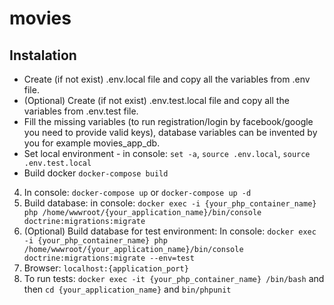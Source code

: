 # movies

## Instalation

* Create (if not exist) .env.local file and copy all the variables from .env file.
* (Optional) Create (if not exist) .env.test.local file and copy all the variables from .env.test file.
* Fill the missing variables (to run registration/login by facebook/google you need to provide valid keys),
database variables can be invented by you for example movies_app_db.
* Set local environment - in console: `set -a`, `source .env.local`, `source .env.test.local`
* Build docker `docker-compose build`
4. In console: `docker-compose up` or `docker-compose up -d`
5. Build database: in console: 
`docker exec -i {your_php_container_name} php /home/wwwroot/{your_application_name}/bin/console doctrine:migrations:migrate`
6. (Optional) Build database for test environment: In console: 
`docker exec -i {your_php_container_name} php /home/wwwroot/{your_application_name}/bin/console doctrine:migrations:migrate --env=test`
7. Browser: `localhost:{application_port}`
8. To run tests: `docker exec -it {your_php_container_name} /bin/bash` and then `cd {your_application_name}` and
 `bin/phpunit`
